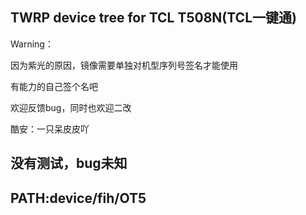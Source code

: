 ## TWRP device tree for TCL T508N(TCL一键通)
Warning：

因为紫光的原因，镜像需要单独对机型序列号签名才能使用


有能力的自己签个名吧


欢迎反馈bug，同时也欢迎二改


酷安：一只呆皮皮吖


## 没有测试，bug未知


## PATH:device/fih/OT5
